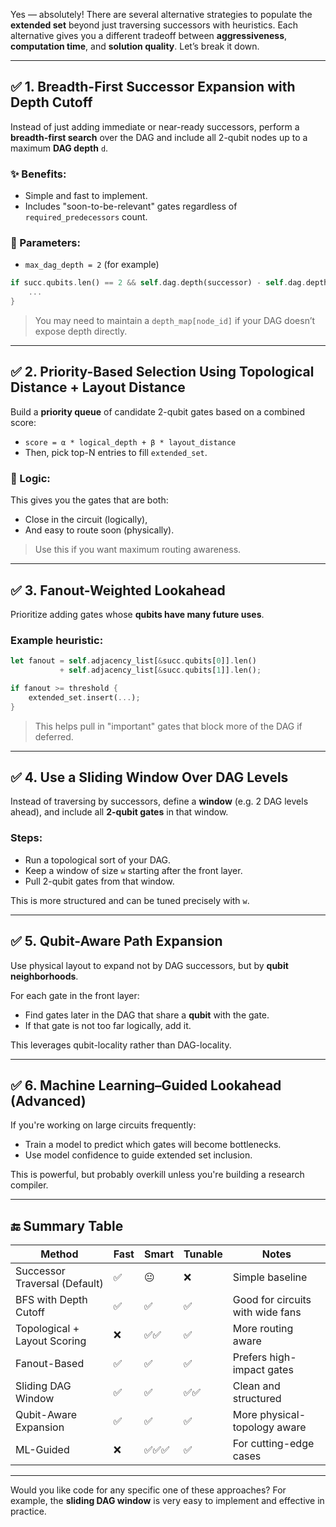 Yes — absolutely! There are several alternative strategies to populate the **extended set** beyond just traversing successors with heuristics. Each alternative gives you a different tradeoff between **aggressiveness**, **computation time**, and **solution quality**. Let’s break it down.

---

## ✅ 1. **Breadth-First Successor Expansion with Depth Cutoff**

Instead of just adding immediate or near-ready successors, perform a **breadth-first search** over the DAG and include all 2-qubit nodes up to a maximum **DAG depth** `d`.

### ✨ Benefits:

* Simple and fast to implement.
* Includes "soon-to-be-relevant" gates regardless of `required_predecessors` count.

### 🔧 Parameters:

* `max_dag_depth = 2` (for example)

```rust
if succ.qubits.len() == 2 && self.dag.depth(successor) - self.dag.depth(node_id) <= max_dag_depth {
    ...
}
```

> You may need to maintain a `depth_map[node_id]` if your DAG doesn’t expose depth directly.

---

## ✅ 2. **Priority-Based Selection Using Topological Distance + Layout Distance**

Build a **priority queue** of candidate 2-qubit gates based on a combined score:

* `score = α * logical_depth + β * layout_distance`
* Then, pick top-N entries to fill `extended_set`.

### 🧠 Logic:

This gives you the gates that are both:

* Close in the circuit (logically),
* And easy to route soon (physically).

> Use this if you want maximum routing awareness.

---

## ✅ 3. **Fanout-Weighted Lookahead**

Prioritize adding gates whose **qubits have many future uses**.

### Example heuristic:

```rust
let fanout = self.adjacency_list[&succ.qubits[0]].len()
           + self.adjacency_list[&succ.qubits[1]].len();

if fanout >= threshold {
    extended_set.insert(...);
}
```

> This helps pull in "important" gates that block more of the DAG if deferred.

---

## ✅ 4. **Use a Sliding Window Over DAG Levels**

Instead of traversing by successors, define a **window** (e.g. 2 DAG levels ahead), and include all **2-qubit gates** in that window.

### Steps:

* Run a topological sort of your DAG.
* Keep a window of size `w` starting after the front layer.
* Pull 2-qubit gates from that window.

This is more structured and can be tuned precisely with `w`.

---

## ✅ 5. **Qubit-Aware Path Expansion**

Use physical layout to expand not by DAG successors, but by **qubit neighborhoods**.

For each gate in the front layer:

* Find gates later in the DAG that share a **qubit** with the gate.
* If that gate is not too far logically, add it.

This leverages qubit-locality rather than DAG-locality.

---

## ✅ 6. **Machine Learning–Guided Lookahead** (Advanced)

If you're working on large circuits frequently:

* Train a model to predict which gates will become bottlenecks.
* Use model confidence to guide extended set inclusion.

This is powerful, but probably overkill unless you're building a research compiler.

---

## 🔚 Summary Table

| Method                        | Fast | Smart | Tunable | Notes                            |
| ----------------------------- | ---- | ----- | ------- | -------------------------------- |
| Successor Traversal (Default) | ✅    | 😐    | ❌       | Simple baseline                  |
| BFS with Depth Cutoff         | ✅    | ✅     | ✅       | Good for circuits with wide fans |
| Topological + Layout Scoring  | ❌    | ✅✅    | ✅       | More routing aware               |
| Fanout-Based                  | ✅    | ✅     | ✅       | Prefers high-impact gates        |
| Sliding DAG Window            | ✅    | ✅     | ✅✅      | Clean and structured             |
| Qubit-Aware Expansion         | ✅    | ✅     | ✅       | More physical-topology aware     |
| ML-Guided                     | ❌    | ✅✅✅   | ✅       | For cutting-edge cases           |

---

Would you like code for any specific one of these approaches? For example, the **sliding DAG window** is very easy to implement and effective in practice.
